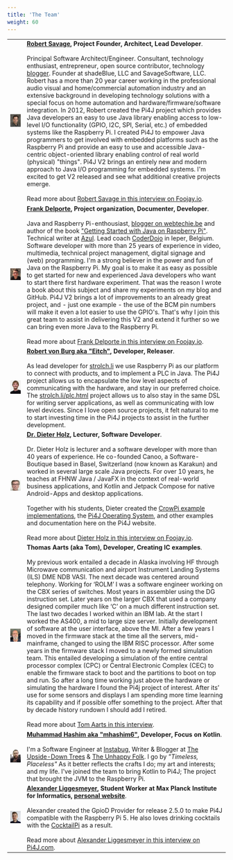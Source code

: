 ```yaml
---
title: 'The Team'
weight: 60
---
```


|                                           |                                                                                                                                                                                                                                                                                                                                                                                                                                                                                                                                                                                                                                                                                                                                                                                                                                                                                                                                                                                                                                                                                                                                                                                                                                                                                                                                                                                                                                                                                                                                                                                                                 |
|:-----------------------------------------:|:----------------------------------------------------------------------------------------------------------------------------------------------------------------------------------------------------------------------------------------------------------------------------------------------------------------------------------------------------------------------------------------------------------------------------------------------------------------------------------------------------------------------------------------------------------------------------------------------------------------------------------------------------------------------------------------------------------------------------------------------------------------------------------------------------------------------------------------------------------------------------------------------------------------------------------------------------------------------------------------------------------------------------------------------------------------------------------------------------------------------------------------------------------------------------------------------------------------------------------------------------------------------------------------------------------------------------------------------------------------------------------------------------------------------------------------------------------------------------------------------------------------------------------------------------------------------------------------------------------------|
| ![](/assets/about/team/robert-savage.png) | **[Robert Savage](https://twitter.com/savageautomate), Project Founder, Architect, Lead Developer**.<br><br>Principal Software Architect/Engineer. Consultant, technology enthusiast, entrepreneur, open source contributor, technology [blogger](http://www.savagehomeautomation.com/). Founder at shadeBlue, LLC and SavageSoftware, LLC.  Robert has a more than 20 year career working in the professional audio visual and home/commercial automation industry and an extensive background in developing technology solutions with a special focus on home automation and hardware/firmware/software integration. In 2012, Robert created the Pi4J project which provides Java developers an easy to use Java library enabling access to low-level I/O functionality (GPIO, I2C, SPI, Serial, etc.) of embedded systems like the Raspberry Pi. I created Pi4J to empower Java programmers to get involved with embedded platforms such as the Raspberry Pi and provide an easy to use and accessible Java-centric object-oriented library enabling control of real world (physical) "things".  Pi4J V2 brings an entirely new and modern approach to Java I/O programming for embedded systems.  I'm excited to get V2 released and see what additional creative projects emerge.  <br><br>Read more about [Robert Savage in this interview on Foojay.io](https://foojay.io/today/interviews-with-robert-savage-and-johan-vos-on-the-state-of-java-on-raspberry-pi/).                                                                                                                                    |
|     ![](/assets/about/team/frank.jpg)     | **[Frank Delporte](https://twitter.com/frankdelporte), Project organization, Documenter, Developer**.<br><br>Java and Raspberry Pi-enthousiast, [blogger on webtechie.be](https://webtechie.be/) and author of the book ["Getting Started with Java on Raspberry Pi"](https://webtechie.be/books/). Technical writer at [Azul](https://www.azul.com/). Lead coach [CoderDojo](https://www.coderdojobelgium.be) in Ieper, Belgium. Software developer with more than 25 years of experience in video, multimedia, technical project management, digital signage and (web) programming. I'm a strong believer in the power and fun of Java on the Raspberry Pi. My goal is to make it as easy as possible to get started for new and experienced Java developers who want to start there first hardware experiment. That was the reason I wrote a book about this subject and share my experiments on my blog and GitHub. Pi4J V2 brings a lot of improvements to an already great project, and - just one example - the use of the BCM pin numbers will make it even a lot easier to use the GPIO's. That's why I join this great team to assist in delivering this V2 and extend it further so we can bring even more Java to the Raspberry Pi.        <br><br>Read more about [Frank Delporte in this interview on Foojay.io](https://foojay.io/today/unlocking-java-secrets-with-frank-delporte-insights-stories-and-tips-for-success/).                                                                                                                                                                    |                                                                                                                                                                                                                                      |
|     ![](/assets/about/team/eitch.jpg)     | **[Robert von Burg aka "Eitch"](https://mstdn.gsi.li/@eitch), Developer, Releaser**.<br><br>As lead developer for [strolch.li](https://strolch.li) we use Raspberry Pi as our platform to connect with products, and to implement a PLC in Java. The Pi4J project allows us to encapsulate the low level aspects of communicating with the hardware, and stay in our preferred choice. The [strolch.li/plc.html](https://strolch.li/plc.html) project allows us to also stay in the same DSL for writing server applications, as well as communicating with low level devices. Since I love open source projects, it felt natural to me to start investing time in the Pi4J projects to assist in the further development.                                                                                                                                                                                                                                                                                                                                                                                                                                                                                                                                                                                                                                                                                                                                                                                                                                                                                      | 
|  ![](/assets/about/team/dieter-holz.png)  | **[Dr. Dieter Holz](https://www.linkedin.com/in/dieter-holz-24761524/), Lecturer, Software Developer**. <br><br>Dr. Dieter Holz is lecturer and a software developer with more than 40 years of experience. He co-founded Canoo, a Software-Boutique based in Basel, Switzerland (now known as Karakun) and worked in several large scale Java projects. For over 10 years, he teaches at FHNW Java / JavaFX in the context of real-world business applications, and Kotlin and Jetpack Compose for native Android-Apps and desktop applications.<br><br>Together with his students, Dieter created the [CrowPi example implementations](/examples/components/), the [Pi4J Operating System](/pi4j-os/), and other examples and documentation here on the Pi4J website.<br><br>Read more about [Dieter Holz in this interview on Foojay.io](https://foojay.io/today/java-in-education-combining-java-with-raspberry-pi-and-the-pi4j-library/).                                                                                                                                                                                                                                                                                                                                                                                                                                                                                                                                                                                                                                                                  |
|      ![](/assets/about/team/tom.jpg)      | **Thomas Aarts (aka Tom), Developer, Creating IC examples**.<br><br>My previous work entailed a decade in Alaska involving HF through Microwave communication and airport Instrument Landing Systems (ILS) DME NDB VASI. The next decade was centered around telephony. Working for ‘ROLM’ I was a software engineer working on the CBX series of switches. Most years in assembler using the DG instruction set. Later years on the larger CBX that used a company designed compiler much like ‘C’ on a much different instruction set. The last two decades I worked within an IBM lab. At the start I worked the AS400, a mid to large size server. Initially development of software at the user interface, above the MI.  After a few years I moved in the firmware stack at the time all the servers, mid-mainframe, changed to using the IBM RISC processor. After some years in the firmware stack I moved to a newly formed simulation team. This entailed developing a simulation of the entire central processor complex (CPC)  or Central Electronic Complex (CEC) to enable the firmware stack to boot and the partitions to boot on top and run. So after a long time working just above the hardware or simulating the hardware I found the Pi4j project of interest. After its’ use for some sensors and displays I am spending more time learning its capability and if possible offer something to the project. After that by decade history rundown I should add I retired. <br><br>Read more about [Tom Aarts in this interview](https://pi4j.com/blog/2024/20240425_interview_tom_aarts/). |
|   ![](/assets/about/team/muhammad.jpg)    | **[Muhammad Hashim aka "mhashim6"](https://twitter.com/UpsideDownTrees), Developer, Focus on Kotlin**.<br><br>I'm a Software Engineer at [Instabug](https://www.instabug.com/), Writer & Blogger at [The Upside-Down Trees](https://blog.mhashim6.me) & [The Unhappy Folk](https://blog.unhappyfolk.org). I go by *"Timeless, Placeless"* As it better reflects the crafts I do; my art and interests; and my life. I've joined the team to bring Kotlin to Pi4J; The project that brought the JVM to the Raspberry Pi.                                                                                                                                                                                                                                                                                                                                                                                                                                                                                                                                                                                                                                                                                                                                                                                                                                                                                                                                                                                                                                                                                         | 
|   ![](/assets/about/team/alexander.jpg)   | **[Alexander Liggesmeyer](https://www.linkedin.com/in/alexander-liggesmeyer/), Student Worker at Max Planck Institute for Informatics, [personal website](https://alexander.liggesmeyer.net/)**.<br><br>Alexander created the GpioD Provider for release 2.5.0 to make Pi4J compatible with the Raspberry Pi 5. He also loves drinking cocktails with the [CocktailPi](https://pi4j.com/featured-projects/cocktail-maker-by-alex9849/) as a result. <br><br>Read more about [Alexander Liggesmeyer in this interview on Pi4J.com](https://pi4j.com/blog/2024/20240318_interview_alexander_liggesmeyer/).                                                                                                                                                                                                                                                                                                                                                                                                                                                                                                                                                                                                                                                                                                                                                                                                                                                                                                                                                                                                        |